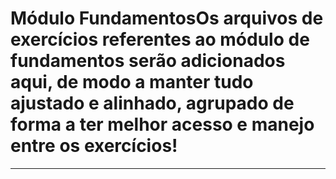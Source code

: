 # Módulo FundamentosOs arquivos de exercícios referentes ao módulo de fundamentos serão adicionados aqui, de modo a manter tudo ajustado e alinhado, agrupado de forma a ter melhor acesso e manejo entre os exercícios!

------------------------------------------------------------------------------------------
